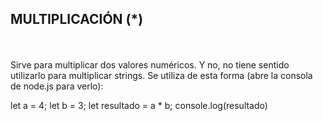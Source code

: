 <h2>MULTIPLICACIÓN (*)</h2>
<br>
<br>
Sirve para multiplicar dos valores numéricos. Y no, no tiene sentido utilizarlo para multiplicar strings. Se utiliza de esta forma (abre la consola de node.js para verlo):

let a = 4;
let b = 3;
let resultado = a * b;
console.log(resultado)